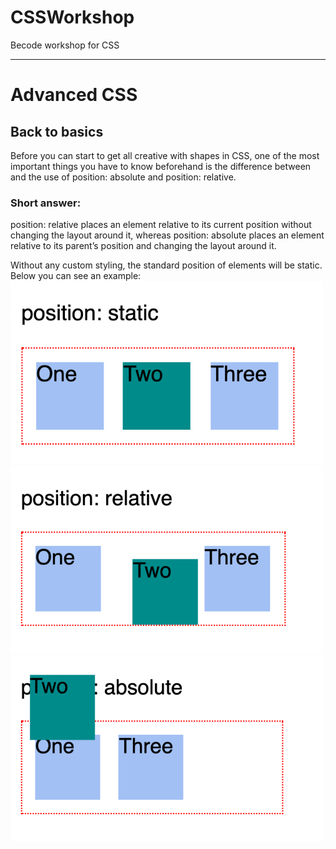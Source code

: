 # CSSWorkshop
Becode workshop for CSS

---

# Advanced CSS

## Back to basics

Before you can start to get all creative with shapes in CSS, one of the most important things you have to know beforehand is the difference between and the use of position: absolute and position: relative.

### Short answer:
position: relative places an element relative to its current position without changing the layout around it, whereas position: absolute places an element relative to its parent’s position and changing the layout around it.

Without any custom styling, the standard position of elements will be static. Below you can see an example:
<img src="pos-static.png" alt="Example position static" width="500px" height="">
<img src="pos-relative.png" alt="Example position relative" width="500px" height="">
<img src="pos-absolute.png" alt="Example position absolute" width="500px" height="">
